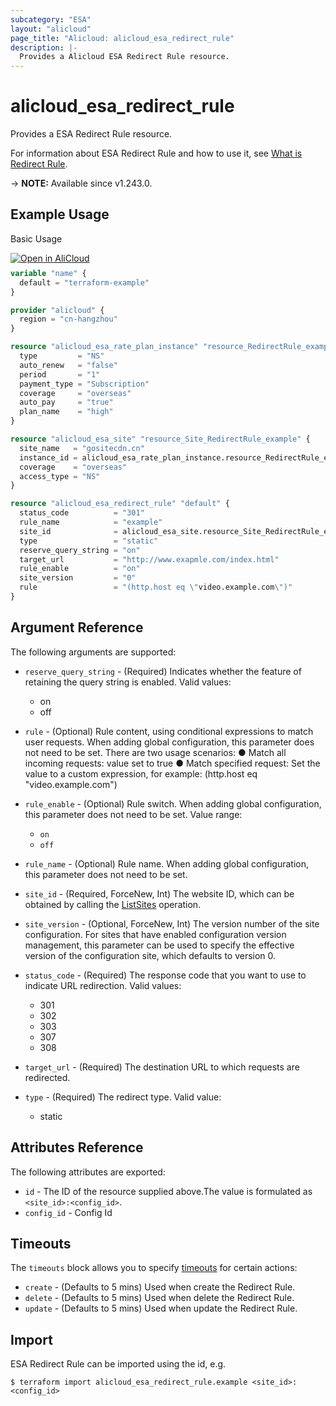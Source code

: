 ```yaml
---
subcategory: "ESA"
layout: "alicloud"
page_title: "Alicloud: alicloud_esa_redirect_rule"
description: |-
  Provides a Alicloud ESA Redirect Rule resource.
---
```


# alicloud_esa_redirect_rule

Provides a ESA Redirect Rule resource.



For information about ESA Redirect Rule and how to use it, see [What is Redirect Rule](https://www.alibabacloud.com/help/en/edge-security-acceleration/esa/api-esa-2024-09-10-createredirectrule).

-> **NOTE:** Available since v1.243.0.

## Example Usage

Basic Usage

<div style="display: block;margin-bottom: 40px;"><div class="oics-button" style="float: right;position: absolute;margin-bottom: 10px;">
  <a href="https://api.aliyun.com/terraform?resource=alicloud_esa_redirect_rule&exampleId=c9456582-adcc-430d-667d-39ff87ec6940ece1773d&activeTab=example&spm=docs.r.esa_redirect_rule.0.c9456582ad&intl_lang=EN_US" target="_blank">
    <img alt="Open in AliCloud" src="https://img.alicdn.com/imgextra/i1/O1CN01hjjqXv1uYUlY56FyX_!!6000000006049-55-tps-254-36.svg" style="max-height: 44px; max-width: 100%;">
  </a>
</div></div>

```terraform
variable "name" {
  default = "terraform-example"
}

provider "alicloud" {
  region = "cn-hangzhou"
}

resource "alicloud_esa_rate_plan_instance" "resource_RedirectRule_example" {
  type         = "NS"
  auto_renew   = "false"
  period       = "1"
  payment_type = "Subscription"
  coverage     = "overseas"
  auto_pay     = "true"
  plan_name    = "high"
}

resource "alicloud_esa_site" "resource_Site_RedirectRule_example" {
  site_name   = "gositecdn.cn"
  instance_id = alicloud_esa_rate_plan_instance.resource_RedirectRule_example.id
  coverage    = "overseas"
  access_type = "NS"
}

resource "alicloud_esa_redirect_rule" "default" {
  status_code          = "301"
  rule_name            = "example"
  site_id              = alicloud_esa_site.resource_Site_RedirectRule_example.id
  type                 = "static"
  reserve_query_string = "on"
  target_url           = "http://www.exapmle.com/index.html"
  rule_enable          = "on"
  site_version         = "0"
  rule                 = "(http.host eq \"video.example.com\")"
}
```

## Argument Reference

The following arguments are supported:
* `reserve_query_string` - (Required) Indicates whether the feature of retaining the query string is enabled. Valid values:

  - on
  - off
* `rule` - (Optional) Rule content, using conditional expressions to match user requests. When adding global configuration, this parameter does not need to be set. There are two usage scenarios:
● Match all incoming requests: value set to true
● Match specified request: Set the value to a custom expression, for example: (http.host eq \"video.example.com\")
* `rule_enable` - (Optional) Rule switch. When adding global configuration, this parameter does not need to be set. Value range:

  - `on`
  - `off`
* `rule_name` - (Optional) Rule name. When adding global configuration, this parameter does not need to be set.
* `site_id` - (Required, ForceNew, Int) The website ID, which can be obtained by calling the [ListSites](https://www.alibabacloud.com/help/en/doc-detail/2850189.html) operation.
* `site_version` - (Optional, ForceNew, Int) The version number of the site configuration. For sites that have enabled configuration version management, this parameter can be used to specify the effective version of the configuration site, which defaults to version 0.
* `status_code` - (Required) The response code that you want to use to indicate URL redirection. Valid values:

  - 301
  - 302
  - 303
  - 307
  - 308
* `target_url` - (Required) The destination URL to which requests are redirected.
* `type` - (Required) The redirect type. Valid value:

  - static

## Attributes Reference

The following attributes are exported:
* `id` - The ID of the resource supplied above.The value is formulated as `<site_id>:<config_id>`.
* `config_id` - Config Id

## Timeouts

The `timeouts` block allows you to specify [timeouts](https://www.terraform.io/docs/configuration-0-11/resources.html#timeouts) for certain actions:
* `create` - (Defaults to 5 mins) Used when create the Redirect Rule.
* `delete` - (Defaults to 5 mins) Used when delete the Redirect Rule.
* `update` - (Defaults to 5 mins) Used when update the Redirect Rule.

## Import

ESA Redirect Rule can be imported using the id, e.g.

```shell
$ terraform import alicloud_esa_redirect_rule.example <site_id>:<config_id>
```
